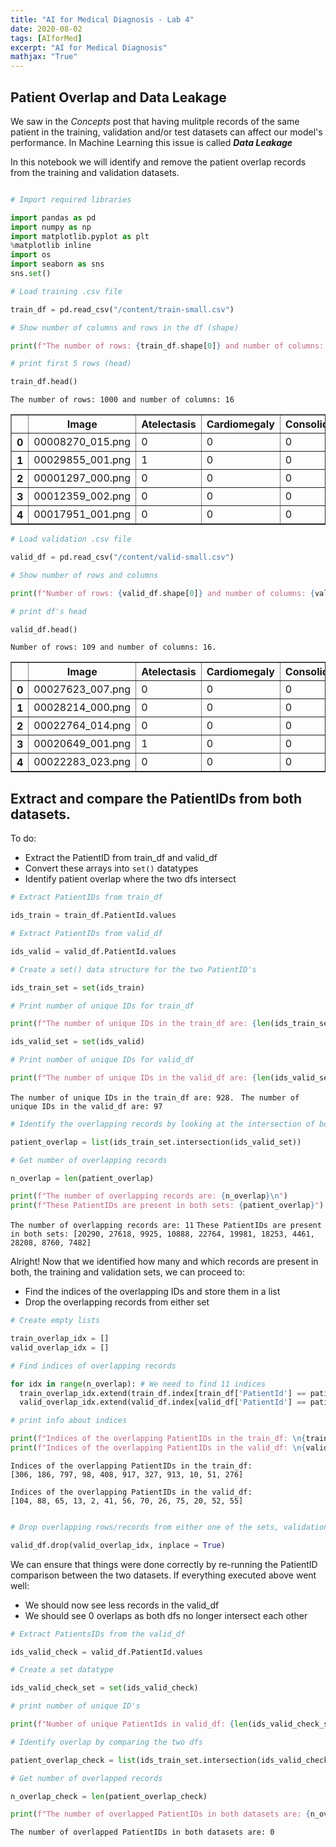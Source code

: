 ```yaml
---
title: "AI for Medical Diagnosis - Lab 4"
date: 2020-08-02
tags: [AIforMed]
excerpt: "AI for Medical Diagnosis"
mathjax: "True"
---
```


## Patient Overlap and Data Leakage

We saw in the *Concepts* post that having mulitple records of the same patient in the training, validation and/or test  datasets can affect our model's performance. In Machine Learning this issue is called ***Data Leakage***

In this notebook we will identify and remove the patient overlap records from the training and validation datasets. 

```python

# Import required libraries

import pandas as pd
import numpy as np
import matplotlib.pyplot as plt
%matplotlib inline
import os
import seaborn as sns
sns.set()

# Load training .csv file

train_df = pd.read_csv("/content/train-small.csv")

# Show number of columns and rows in the df (shape)

print(f"The number of rows: {train_df.shape[0]} and number of columns: {train_df.shape[1]}\n")

# print first 5 rows (head)

train_df.head()

```
`The number of rows: 1000 and number of columns: 16`

<table border="1" class="dataframe">
  <thead>
    <tr>
      <th></th>
      <th>Image</th>
      <th>Atelectasis</th>
      <th>Cardiomegaly</th>
      <th>Consolidation</th>
      <th>Edema</th>
      <th>Effusion</th>
      <th>Emphysema</th>
      <th>Fibrosis</th>
      <th>Hernia</th>
      <th>Infiltration</th>
      <th>Mass</th>
      <th>Nodule</th>
      <th>PatientId</th>
      <th>Pleural_Thickening</th>
      <th>Pneumonia</th>
      <th>Pneumothorax</th>
    </tr>
  </thead>
  <tbody>
    <tr>
      <th>0</th>
      <td>00008270_015.png</td>
      <td>0</td>
      <td>0</td>
      <td>0</td>
      <td>0</td>
      <td>0</td>
      <td>0</td>
      <td>0</td>
      <td>0</td>
      <td>0</td>
      <td>0</td>
      <td>0</td>
      <td>8270</td>
      <td>0</td>
      <td>0</td>
      <td>0</td>
    </tr>
    <tr>
      <th>1</th>
      <td>00029855_001.png</td>
      <td>1</td>
      <td>0</td>
      <td>0</td>
      <td>0</td>
      <td>1</td>
      <td>0</td>
      <td>0</td>
      <td>0</td>
      <td>1</td>
      <td>0</td>
      <td>0</td>
      <td>29855</td>
      <td>0</td>
      <td>0</td>
      <td>0</td>
    </tr>
    <tr>
      <th>2</th>
      <td>00001297_000.png</td>
      <td>0</td>
      <td>0</td>
      <td>0</td>
      <td>0</td>
      <td>0</td>
      <td>0</td>
      <td>0</td>
      <td>0</td>
      <td>0</td>
      <td>0</td>
      <td>0</td>
      <td>1297</td>
      <td>1</td>
      <td>0</td>
      <td>0</td>
    </tr>
    <tr>
      <th>3</th>
      <td>00012359_002.png</td>
      <td>0</td>
      <td>0</td>
      <td>0</td>
      <td>0</td>
      <td>0</td>
      <td>0</td>
      <td>0</td>
      <td>0</td>
      <td>0</td>
      <td>0</td>
      <td>0</td>
      <td>12359</td>
      <td>0</td>
      <td>0</td>
      <td>0</td>
    </tr>
    <tr>
      <th>4</th>
      <td>00017951_001.png</td>
      <td>0</td>
      <td>0</td>
      <td>0</td>
      <td>0</td>
      <td>0</td>
      <td>0</td>
      <td>0</td>
      <td>0</td>
      <td>1</td>
      <td>0</td>
      <td>0</td>
      <td>17951</td>
      <td>0</td>
      <td>0</td>
      <td>0</td>
    </tr>
  </tbody>
</table>

```python
# Load validation .csv file

valid_df = pd.read_csv("/content/valid-small.csv")

# Show number of rows and columns

print(f"Number of rows: {valid_df.shape[0]} and number of columns: {valid_df.shape[1]}. \n")

# print df's head

valid_df.head()
```
`Number of rows: 109 and number of columns: 16. `

<table border="1" class="dataframe">
  <thead>
    <tr>
      <th></th>
      <th>Image</th>
      <th>Atelectasis</th>
      <th>Cardiomegaly</th>
      <th>Consolidation</th>
      <th>Edema</th>
      <th>Effusion</th>
      <th>Emphysema</th>
      <th>Fibrosis</th>
      <th>Hernia</th>
      <th>Infiltration</th>
      <th>Mass</th>
      <th>Nodule</th>
      <th>PatientId</th>
      <th>Pleural_Thickening</th>
      <th>Pneumonia</th>
      <th>Pneumothorax</th>
    </tr>
  </thead>
  <tbody>
    <tr>
      <th>0</th>
      <td>00027623_007.png</td>
      <td>0</td>
      <td>0</td>
      <td>0</td>
      <td>1</td>
      <td>1</td>
      <td>0</td>
      <td>0</td>
      <td>0</td>
      <td>0</td>
      <td>0</td>
      <td>0</td>
      <td>27623</td>
      <td>0</td>
      <td>0</td>
      <td>0</td>
    </tr>
    <tr>
      <th>1</th>
      <td>00028214_000.png</td>
      <td>0</td>
      <td>0</td>
      <td>0</td>
      <td>0</td>
      <td>0</td>
      <td>0</td>
      <td>0</td>
      <td>0</td>
      <td>0</td>
      <td>0</td>
      <td>0</td>
      <td>28214</td>
      <td>0</td>
      <td>0</td>
      <td>0</td>
    </tr>
    <tr>
      <th>2</th>
      <td>00022764_014.png</td>
      <td>0</td>
      <td>0</td>
      <td>0</td>
      <td>0</td>
      <td>0</td>
      <td>0</td>
      <td>0</td>
      <td>0</td>
      <td>0</td>
      <td>0</td>
      <td>0</td>
      <td>22764</td>
      <td>0</td>
      <td>0</td>
      <td>0</td>
    </tr>
    <tr>
      <th>3</th>
      <td>00020649_001.png</td>
      <td>1</td>
      <td>0</td>
      <td>0</td>
      <td>0</td>
      <td>1</td>
      <td>0</td>
      <td>0</td>
      <td>0</td>
      <td>0</td>
      <td>0</td>
      <td>0</td>
      <td>20649</td>
      <td>0</td>
      <td>0</td>
      <td>0</td>
    </tr>
    <tr>
      <th>4</th>
      <td>00022283_023.png</td>
      <td>0</td>
      <td>0</td>
      <td>0</td>
      <td>0</td>
      <td>0</td>
      <td>0</td>
      <td>0</td>
      <td>0</td>
      <td>0</td>
      <td>0</td>
      <td>0</td>
      <td>22283</td>
      <td>0</td>
      <td>0</td>
      <td>0</td>
    </tr>
  </tbody>
</table>

## Extract and compare the PatientIDs from both datasets. 

To do: 

*   Extract the PatientID from train_df and valid_df
*   Convert these arrays into ```set()``` datatypes
*   Identify patient overlap where the two dfs intersect

```python
# Extract PatientIDs from train_df

ids_train = train_df.PatientId.values

# Extract PatientIDs from valid_df

ids_valid = valid_df.PatientId.values
```
```python
# Create a set() data structure for the two PatientID's

ids_train_set = set(ids_train)

# Print number of unique IDs for train_df

print(f"The number of unique IDs in the train_df are: {len(ids_train_set)}. \n")

ids_valid_set = set(ids_valid)

# Print number of unique IDs for valid_df

print(f"The number of unique IDs in the valid_df are: {len(ids_valid_set)}")
```
`The number of unique IDs in the train_df are: 928. `
`The number of unique IDs in the valid_df are: 97`

```python
# Identify the overlapping records by looking at the intersection of both sets

patient_overlap = list(ids_train_set.intersection(ids_valid_set))

# Get number of overlapping records

n_overlap = len(patient_overlap)

print(f"The number of overlapping records are: {n_overlap}\n")
print(f"These PatientIDs are present in both sets: {patient_overlap}")
```

`The number of overlapping records are: 11`
`These PatientIDs are present in both sets: [20290, 27618, 9925, 10888, 22764, 19981, 18253, 4461, 28208, 8760, 7482]`

Alright! Now that we identified how many and which records are present in both, the training and validation sets, we can proceed to:

*   Find the indices of the overlapping IDs and store them in a list
*   Drop the overlapping records from either set

```python
# Create empty lists

train_overlap_idx = []
valid_overlap_idx = []

# Find indices of overlapping records

for idx in range(n_overlap): # We need to find 11 indices
  train_overlap_idx.extend(train_df.index[train_df['PatientId'] == patient_overlap[idx]].tolist())
  valid_overlap_idx.extend(valid_df.index[valid_df['PatientId'] == patient_overlap[idx]].tolist())

# print info about indices

print(f"Indices of the overlapping PatientIDs in the train_df: \n{train_overlap_idx}\n")
print(f"Indices of the overlapping PatientIDs in the valid_df: \n{valid_overlap_idx}\n")

```

```
Indices of the overlapping PatientIDs in the train_df: 
[306, 186, 797, 98, 408, 917, 327, 913, 10, 51, 276]
```

```
Indices of the overlapping PatientIDs in the valid_df: 
[104, 88, 65, 13, 2, 41, 56, 70, 26, 75, 20, 52, 55]
```

```python

# Drop overlapping rows/records from either one of the sets, validation in this case

valid_df.drop(valid_overlap_idx, inplace = True)
```

We can ensure that things were done correctly by re-running the PatientID comparison between the two datasets. If everything executed above went well:
*  We should now see less records in the valid_df
*  We should see 0 overlaps as both dfs no longer intersect each other

```python
# Extract PatientsIDs from the valid_df

ids_valid_check = valid_df.PatientId.values

# Create a set datatype 

ids_valid_check_set = set(ids_valid_check)

# print number of unique ID's

print(f"Number of unique PatientIds in valid_df: {len(ids_valid_check_set)}")
```

```python
# Identify overlap by comparing the two dfs

patient_overlap_check = list(ids_train_set.intersection(ids_valid_check_set))

# Get number of overlapped records

n_overlap_check = len(patient_overlap_check)

print(f"The number of overlapped PatientIDs in both datasets are: {n_overlap_check}")
```

`The number of overlapped PatientIDs in both datasets are: 0`




